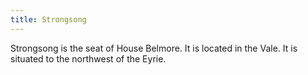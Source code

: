 ```yaml
---
title: Strongsong
---
```


Strongsong is the seat of House Belmore. It is located in the Vale. It is situated to the northwest of the Eyrie.






